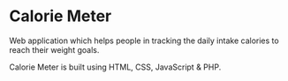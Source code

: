 # Calorie Meter
Web application which helps people in tracking the daily intake calories to reach their weight goals.

Calorie Meter is built using HTML, CSS, JavaScript & PHP.
